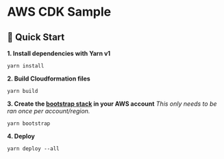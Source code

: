 # AWS CDK Sample

## :rocket: Quick Start

**1. Install dependencies with Yarn v1**

```shell
yarn install
```

**2. Build Cloudformation files**

```shell
yarn build
```

**3. Create the [bootstrap stack](https://docs.aws.amazon.com/cdk/latest/guide/bootstrapping.html) in your AWS account**
_This only needs to be ran once per account/region._

```shell
yarn bootstrap
```

**4. Deploy**

```shell
yarn deploy --all
```

